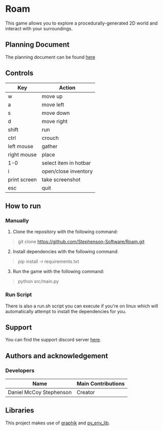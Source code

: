 # Roam
This game allows you to explore a procedurally-generated 2D world and interact with your surroundings.

## Planning Document
The planning document can be found [here](./PLANNING.md)

## Controls
Key | Action
------------ | -------------
w | move up
a | move left
s | move down
d | move right
shift | run
ctrl | crouch
left mouse | gather
right mouse | place
1-0 | select item in hotbar
i | open/close inventory
print screen | take screenshot
esc | quit

## How to run
### Manually
1. Clone the repository with the following command:
> git clone https://github.com/Stephenson-Software/Roam.git
2. Install dependencies with the following command:
> pip install -r requirements.txt
3. Run the game with the following command:
> python src/main.py

### Run Script
There is also a run.sh script you can execute if you're on linux which will automatically attempt to install the dependencies for you.

## Support
You can find the support discord server [here](https://discord.gg/49J4RHQxhy).

## Authors and acknowledgement
### Developers
Name | Main Contributions
------------ | -------------
Daniel McCoy Stephenson | Creator

## Libraries
This project makes use of [graphik](https://github.com/Preponderous-Software/graphik) and [py_env_lib](https://github.com/Preponderous-Software/py_env_lib).
